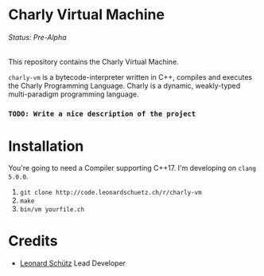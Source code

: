 # Charly Virtual Machine
###### Status: Pre-Alpha

This repository contains the Charly Virtual Machine.

`charly-vm` is a bytecode-interpreter written in C++, compiles and executes
the Charly Programming Language. Charly is a dynamic, weakly-typed multi-paradigm
programming language.

### `TODO: Write a nice description of the project`

# Installation

You're going to need a Compiler supporting C++17.
I'm developing on `clang 5.0.0`.

1. `git clone http://code.leonardschuetz.ch/r/charly-vm`
2. `make`
3. `bin/vm yourfile.ch`

# Credits

- [Leonard Schütz](http://leonardschuetz.ch/) Lead Developer
